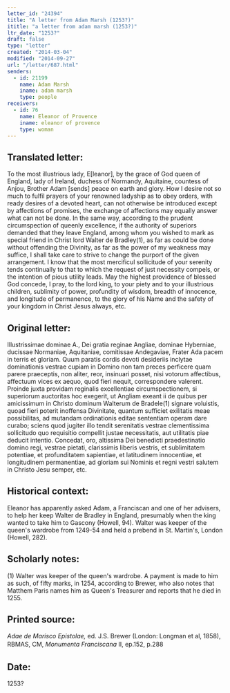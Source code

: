 ```yaml
---
letter_id: "24394"
title: "A letter from Adam Marsh (1253?)"
ititle: "a letter from adam marsh (1253?)"
ltr_date: "1253?"
draft: false
type: "letter"
created: "2014-03-04"
modified: "2014-09-27"
url: "/letter/687.html"
senders:
  - id: 21199
    name: Adam Marsh
    iname: adam marsh
    type: people
receivers:
  - id: 76
    name: Eleanor of Provence
    iname: eleanor of provence
    type: woman
---
```

<h2> Translated letter:</h2>To the most illustrious lady, E[leanor], by the grace of God queen of England, lady of Ireland, duchess of Normandy, Aquitaine, countess of Anjou, Brother Adam [sends] peace on earth and glory.
How I desire not so much to fulfil prayers of your renowned ladyship as to obey orders, with ready desires of a devoted heart, can not otherwise be introduced except by affections of promises, the exchange of affections may equally answer what can not be done.  In the same way, according to the prudent circumspection of queenly excellence, if the authority of superiors demanded that they leave England, among whom you wished to mark as special friend in Christ lord Walter de Bradley(1), as far as could be done without offending the Divinity, as far as the power of my weakness may suffice, I shall take care to strive to change the purport of the given arrangement.  I know that the most mercificul sollicitude of your serenity tends continually to that to which the request of just necessity compels, or the intention of pious utility leads.
May the highest providence of blessed God concede, I pray, to the lord king, to your piety and to your illustrious children, sublimity of power, profundity of wisdom, breadth of innocence, and longitude of permanence, to the glory of his Name and the safety of your kingdom in Christ Jesus always, etc.
<h2 class="mt-4"> Original letter:</h2>Illustrissimae dominae A., Dei gratia reginae Angliae, dominae Hyberniae, ducissae Normaniae, Aquitaniae, comitissae Andegaviae, Frater Ada pacem in terris et gloriam.
Quum paratis cordis devoti desideriis inclytae dominationis vestrae cupiam in Domino non tam preces perficere quam parere praeceptis, non aliter, reor, insinuari posset, nisi votorum affectibus, affectuum vices ex aequo, quod fieri nequit, correspondere valerent.  Proinde juxta providam reginalis excellentiae circumspectionem, si superiorum auctoritas hoc exegerit, ut Angliam exeant ii de quibus per amicissimum in Christo dominum Walterum de Bradele(1) signare voluistis, quoad fieri poterit inoffensa Divinitate, quantum sufficiet exilitatis meae possibilitas, ad mutandam ordinationis editae sententiam operam dare curabo; sciens quod jugiter illo tendit serenitatis vestrae clementissima sollicitudo quo requisitio compellit justae necessitatis, aut utilitatis piae deducit intentio.
Concedat, oro, altissima Dei benedicti praedestinatio domino regi, vestrae pietati, clarissimis liberis vestris, et sublimitatem potentiae, et profunditatem sapientiae, et latitudinem innocentiae, et longitudinem permanentiae, ad gloriam sui Nominis et regni vestri salutem in Christo Jesu semper, etc.
<h2 class="mt-4"> Historical context:</h2>Eleanor has apparently asked Adam, a Franciscan and one of her advisers, to help her keep Walter de Bradley in England, presumably when the king wanted to take him to Gascony (Howell, 94).  Walter was keeper of the queen's wardrobe from 1249-54 and held a prebend in St. Martin's, London (Howell, 282).
<h2 class="mt-4"> Scholarly notes:</h2>(1) Walter was keeper of the queen's wardrobe.  A payment is made to him as such, of fifty marks, in 1254, according to Brewer, who also notes that Matthem Paris names him as Queen's Treasurer and reports that he died in 1255.
<h2 class="mt-4"> Printed source:</h2><p><em>Adae de Marisco Epistolae,</em> ed. J.S. Brewer (London: Longman et al, 1858), RBMAS, CM, <em><span style="line-height: 1.5; background-color: transparent;">Monumenta Franciscana</span></em><span style="line-height: 1.5; background-color: transparent;">&nbsp;II, ep.152, p.288</span></p><h2 class="mt-4"> Date:</h2>1253?